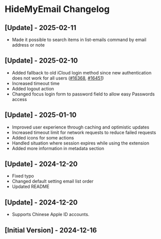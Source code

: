 # HideMyEmail Changelog

## [Update] - 2025-02-11

- Made it possible to search items in list-emails command by email address or note

## [Update] - 2025-02-10

- Added fallback to old iCloud login method since new authentication does not work for all users ([#16368](https://github.com/raycast/extensions/issues/16368), [#16451](https://github.com/raycast/extensions/issues/16451))
- Increased timeout time
- Added logout action
- Changed focus login form to password field to allow easy Passwords access

## [Update] - 2025-01-10

- Improved user experience through caching and optimistic updates
- Increased timeout limit for network requests to reduce failed requests
- Added icons for some actions
- Handled situation where session expires while using the extension
- Added more information in metadata section

## [Update] - 2024-12-20

- Fixed typo
- Changed default setting email list order
- Updated README

## [Update] - 2024-12-20

- Supports Chinese Apple ID accounts.

## [Initial Version] - 2024-12-16
